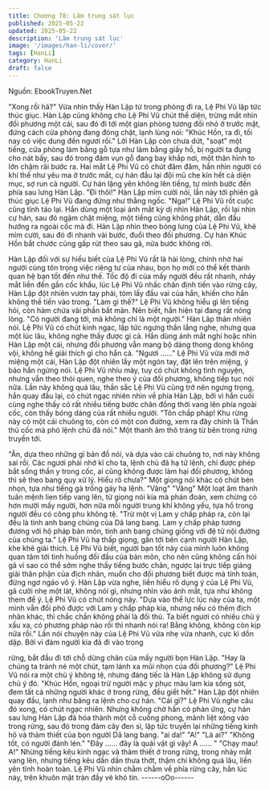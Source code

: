 ```yaml
---
title: Chương 78: Lâm trung sát lục
published: 2025-05-22
updated: 2025-05-22
description: 'Lâm trung sát lục'
image: '/images/han-li/cover/'
tags: [HanLi]
category: HanLi
draft: false
---
```


Nguồn: EbookTruyen.Net

"Xong rồi hả?" Vừa nhìn thấy Hàn Lập từ trong phòng đi ra, Lệ
Phi Vũ lập tức thúc giục.
Hàn Lập cũng không cho Lệ Phi Vũ chút thể diện, trừng mắt nhìn
đối phương một cái, sau đó đi tới một gian phòng tương đối nhỏ ở
trước mặt, đứng cách cửa phòng đang đóng chặt, lạnh lùng nói:
"Khúc Hồn, ra đi, tối nay có việc dung đến ngươi rồi."
Lời Hàn Lập còn chưa dứt, "soạt" một tiếng, cửa phòng làm bằng
gỗ tựa như làm bằng giấy hồ, bị người ta đụng cho nát bấy, sau
đó trong đám vụn gỗ đang bay khắp nơi, một thân hình to lớn
chậm rãi bước ra.
Hai mắt Lệ Phi Vũ có chút đăm đăm, hắn nhìn người có khí thế
như yêu ma ở trước mắt, cự hán đầu lại đội mũ che kín hết cả
diện mục, sợ run cả người.
Cự hán lặng yên không lên tiếng, tự mình bước đến phía sau
lưng Hàn Lập.
"Đi thôi!" Hàn Lập mỉm cười nói, lần này tới phiên gã thúc giục Lệ
Phi Vũ đang đứng như thằng ngốc.
"Nga!" Lệ Phi Vũ rốt cuộc cũng tỉnh táo lại.
Hắn dùng một loại ánh mắt kỳ dị nhìn Hàn Lập, rồi lại nhìn cự
hán, sau đó ngậm chặt miệng, một tiếng cũng không phát, dẫn
đầu hướng ra ngoài cốc mà đi.
Hàn Lập nhìn theo bóng lưng của Lệ Phi Vũ, khẽ mỉm cười, sau
đó đi nhanh vài bước, đuổi theo đối phương. Cự hán Khúc Hồn
bắt chước cũng gấp rút theo sau gã, nửa bước không rời.

Hàn Lập đối với sự hiểu biết của Lệ Phi Vũ rất là hài lòng, chính
nhờ hai người cùng tôn trọng việc riêng tư của nhau, bọn họ mới
có thể kết thành quan hệ bạn tốt đến như thế.
Tốc độ đi của mấy người đều rất nhanh, nháy mắt liền đến gần
cốc khẩu, lúc Lệ Phi Vũ nhấc chân định tiến vào rừng cây, Hàn
Lập đột nhiên vươn tay phải, tóm lấy đầu vai của hắn, khiến cho
hắn không thể tiến vào trong.
"Làm gì thế?" Lệ Phi Vũ không hiểu gì lên tiếng hỏi, còn hàm
chứa vài phần bất mãn. Nên biết, hắn hiện tại đang rất nóng lòng.
"Có người đang tới, mà không chỉ là một người." Hàn Lâp thản
nhiên nói.
Lệ Phi Vũ có chút kinh ngạc, lập tức ngưng thần lắng nghe,
nhưng qua một lúc lâu, không nghe thấy được gì cả.
Hắn dùng ánh mắt nghi hoặc nhìn Hàn Lập một cái, nhưng đối
phương vẫn mang bộ dáng thong dong không vội, không hề giải
thích gì cho hắn cả.
"Ngươi ……" Lệ Phi Vũ vừa mới mở miệng một cái, Hàn Lập đột
nhiên lấy một ngón tay, đặt lên trên miệng, ý bảo hắn ngừng nói.
Lệ Phi Vũ nhíu mày, tuy có chút không tình nguyện, nhưng vẫn
theo thói quen, nghe theo ý của đối phương, không tiếp tục nói
nữa.
Lần này không quá lâu, thần sắc Lệ Phi Vũ cũng trở nên ngưng
trọng, hắn quay đầu lại, có chút ngạc nhiên nhìn về phía Hàn Lập,
bởi vì hắn cuối cùng nghe thấy có rất nhiều tiếng bước chân đồng
thời vang lên phía ngoài cốc, còn thấy bóng dáng của rất nhiều
người.
"Tôn chấp pháp! Khu rừng này có một cái chuông to, còn có một
con đường, xem ra đây chính là Thần thủ cốc mà phó lệnh chủ đã
nói." Một thanh âm thô tráng từ bên trong rừng truyền tới.

"Ân, dựa theo những gì bản đồ nói, và dựa vào cái chuông to, nơi
này không sai rồi. Các ngươi phải nhớ kĩ cho ta, lệnh chủ đã hạ tử
lệnh, chỉ được phép bắt sống thần y trong cốc, ai cũng không
được làm hại đối phương, không thì sẽ theo bang quy xử lý. Hiểu
rõ chưa?" Một giọng nói khác có chút bén nhọn, tựa như tiếng gà
trống gáy hạ lệnh.
"Vâng"
"Vâng"
Một loạt âm thanh tuân mệnh lien tiếp vang lên, từ giọng nói kia
mà phán đoán, xem chừng có hơn mười mấy người, hơn nữa mỗi
người trung khí không yếu, tựa hồ trong người đều có công phu
không tệ.
"Trừ một vị Lam y chấp pháp ra, còn lại đều là tinh anh bang
chúng của Dã lang bang. Lam y chấp pháp tương đương với hộ
pháp bản môn, tinh anh bang chúng giống với đệ tử nội đường
của chúng ta." Lệ Phi Vũ hạ thấp giọng, gần tới bên cạnh người
Hàn Lập, khe khẽ giải thích.
Lệ Phi Vũ biết, người bạn tốt này của mình luôn không quan tâm
tới tình huống đối đầu của bản môn, cho nên cũng không cần hỏi
gã vì sao có thể sớm nghe thấy tiếng bước chân, ngược lại trực
tiếp giảng giải thân phận của địch nhân, muốn cho đối phương
biết được mà tính toán, đừng ngơ ngáo vô ý.
Hàn Lập vừa nghe, liền hiểu rõ dụng ý của Lệ Phi Vũ, gã cười
nhẹ một lát, không nói gì, nhưng nhìn vào ánh mắt, tựa như
không them để ý.
Lệ Phi Vũ có chút nóng nảy.
"Dựa vào thể lực lúc này của ta, một mình vẫn đối phó được với
Lam y chấp pháp kia, nhưng nếu có thêm địch nhân khác, thì
chắc chắn không phải là đối thủ. Ta biết ngươi có nhiều chủ ý xấu
xa, có phương pháp nào rồi thì nhanh nói ra! Bằng không, không
còn kịp nữa rồi." Lần nói chuyện này của Lệ Phi Vũ vừa nhẹ vừa
nhanh, cực kì dồn dập. Bởi vì đám người kia đã đi vào trong

rừng, bắt đầu đi tới chỗ dừng chân của mấy người bọn Hàn Lập.
"Hay là chúng ta tránh né một chút, tạm lánh xa mũi nhọn của đối
phương?"
Lệ Phi Vũ nói ra một chủ ý không tệ, nhưng đáng tiếc là Hàn Lập
không sử dụng chủ ý đó.
"Khúc Hồn, ngoại trừ người mặc y phục màu lam kia sống sót,
đem tất cả những người khác ở trong rừng, đều giết hết." Hàn Lập
đột nhiên quay đầu, lạnh như băng ra lệnh cho cự hán.
"Cái gì?" Lệ Phi Vũ nghe câu đó xong, có chút ngạc nhiên.
Nhưng không chờ hắn có phản ứng, cự hán sau lưng Hàn Lập đã
hóa thành một cỗ cuồng phong, mãnh liệt xông vào trong rừng,
sau đó trong đám cây đen sì, lập tức truyền lại những tiếng kinh
hô và thảm thiết của bọn người Dã lang bang.
"ai da!"
"A!"
"Là ai?"
"Không tốt, có người đánh lén."
"Đây …… đây là quái vật gì vậy! A …… "
"Chạy mau! A!"
Nhừng tiếng kêu kinh ngạc và thảm thiết ở trong rừng, trong nháy
mắt vang lên, nhưng tiếng kêu dần dần thưa thớt, thậm chí không
quá lâu, liền yên tĩnh hoàn toàn.
Lệ Phi Vũ nhìn chằm chằm về phía rừng cây, hắn lúc này, trên
khuôn mặt tràn đầy vẻ khó tin.
------oOo------
